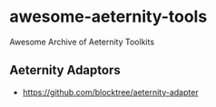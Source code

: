 # awesome-aeternity-tools
Awesome Archive of Aeternity Toolkits

## Aeternity Adaptors
- https://github.com/blocktree/aeternity-adapter
